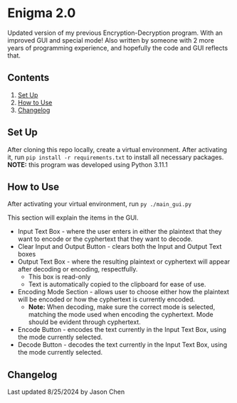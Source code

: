 # Enigma 2.0
Updated version of my previous Encryption-Decryption program. With an improved GUI and special mode! Also written by someone with 2 more years of programming experience, and hopefully the code and GUI reflects that.

## Contents
1. [Set Up](#set-up)
2. [How to Use](#how-to-use)
3. [Changelog](#changelog)

## Set Up
After cloning this repo locally, create a virtual environment. After activating it, run `pip install -r requirements.txt` to install all necessary packages. <br>
**NOTE:** this program was developed using Python 3.11.1

## How to Use
After activating your virtual environment, run `py ./main_gui.py` <br>

This section will explain the items in the GUI.
* Input Text Box - where the user enters in either the plaintext that they want to encode or the cyphertext that they want to decode.
* Clear Input and Output Button - clears both the Input and Output Text boxes
* Output Text Box - where the resulting plaintext or cyphertext will appear after decoding or encoding, respectfully.
    * This box is read-only
    * Text is automatically copied to the clipboard for ease of use.
* Encoding Mode Section - allows user to choose either how the plaintext will be encoded or how the cyphertext is currently encoded.
    * **Note:** When decoding, make sure the correct mode is selected, matching the mode used when encoding the cyphertext. Mode should be evident through cyphertext.
* Encode Button - encodes the text currently in the Input Text Box, using the mode currently selected.
* Decode Button - decodes the text currently in the Input Text Box, using the mode currently selected.

## Changelog
Last updated 8/25/2024 by Jason Chen